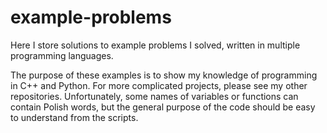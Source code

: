 # example-problems
Here I store solutions to example problems I solved, written in multiple programming languages.

The purpose of these examples is to show my knowledge of programming in C++ and Python. For more complicated projects, please see my other repositories. 
Unfortunately, some names of variables or functions can contain Polish words, but the general purpose of the code should be easy to understand from the scripts.

